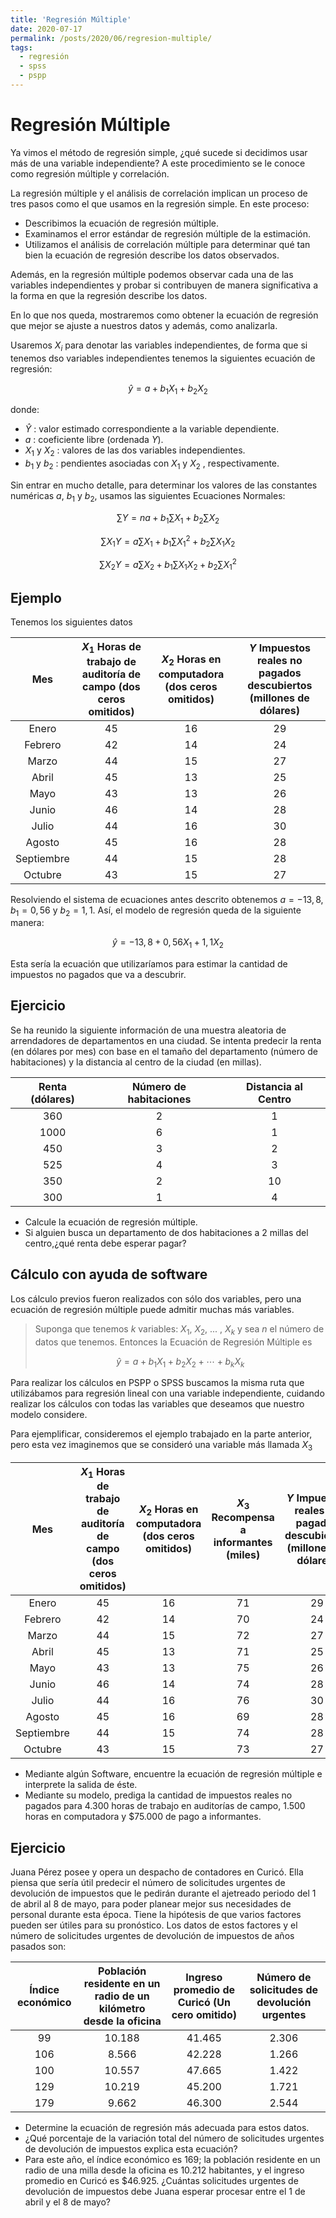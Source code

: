 ```yaml
---
title: 'Regresión Múltiple'
date: 2020-07-17
permalink: /posts/2020/06/regresion-multiple/
tags:
  - regresión
  - spss
  - pspp
---
```


# Regresión Múltiple

Ya vimos el método de regresión simple, ¿qué sucede si decidimos usar más de una variable independiente? A este procedimiento se le conoce como regresión múltiple y correlación.

La regresión múltiple y el análisis de correlación implican un proceso de tres pasos como el que usamos en la regresión simple. En este proceso:

 - Describimos la ecuación de regresión múltiple.
 -  Examinamos el error estándar de regresión múltiple de la estimación.
 -  Utilizamos el análisis de correlación múltiple para determinar qué tan bien la ecuación de regresión describe los datos observados.

Además, en la regresión múltiple podemos observar cada una de las variables independientes y probar si contribuyen de manera significativa a la forma en que la regresión describe los datos.

En lo que nos queda, mostraremos como obtener la ecuación de regresión que mejor se ajuste a nuestros datos y además, como analizarla.

Usaremos $X_i$ para denotar las variables independientes, de forma que si tenemos dso variables independientes tenemos la siguientes ecuación de regresión:

$$\hat{y} = a + b_1 X_1 + b_2 X_2 $$

donde:

- $\hat{Y}$ :  valor estimado correspondiente a la variable dependiente.
- $a$ : coeficiente libre (ordenada $Y$).
- $X_1$ y $X_2$ : valores de las dos variables independientes.
- $b_1$ y $b_2$ :  pendientes asociadas con $X_1$ y $X_2$ , respectivamente.

Sin entrar en mucho detalle, para determinar los valores de las constantes numéricas $a$, $b_1$ y $b_2$, usamos las siguientes Ecuaciones Normales:


$$ \sum Y = na + b_1 \sum X_1 + b_2 \sum X_2 $$

$$ \sum X_1 Y = a \sum X_1 + b_1 \sum X_1^2 + b_2 \sum X_1X_2 $$

$$ \sum X_2Y = a \sum X_2 + b_1 \sum X_1X_2 + b_2 \sum X_1^2 $$

## Ejemplo

Tenemos los siguientes datos

|Mes| $X_1$ Horas de trabajo de auditoría de campo (dos ceros omitidos)| $X_2$ Horas en computadora (dos ceros omitidos)| $Y$ Impuestos reales no pagados descubiertos  (millones de dólares)|
|:---:|:----:|:----:|:---:|
|Enero| 45|16|29|
|Febrero| 42|14|24|
|Marzo|44|15|27|
|Abril|45|13|25|
|Mayo|43|13|26|
|Junio|46|14|28|
|Julio|44|16|30|
|Agosto|45|16|28|
|Septiembre|44|15|28|
|Octubre|43|15|27|

Resolviendo el sistema de ecuaciones antes descrito obtenemos $a=-13,8$, $b_1=0,56$ y $b_2=1,1$. Así, el modelo de regresión queda de la siguiente manera:

$$\hat{y} = -13,8 + 0,56 X_1 + 1,1 X_2 $$

Esta sería la ecuación que utilizaríamos para estimar la cantidad de impuestos no pagados que va a descubrir.

## Ejercicio

Se ha reunido la siguiente información de una muestra aleatoria de arrendadores de departamentos en una
ciudad. Se intenta predecir la renta (en dólares por mes) con base en el tamaño del departamento (número de habitaciones) y la distancia al centro de la ciudad (en millas).

| Renta (dólares) | Número de habitaciones | Distancia al Centro |
| :-------------: | :--------------------: | :-----------------: |
|       360       |           2            |          1          |
|      1000       |           6            |          1          |
|       450       |           3            |          2          |
|       525       |           4            |          3          |
|       350       |           2            |         10          |
|       300       |           1            |          4          |

- Calcule la ecuación de regresión múltiple.
- Si alguien busca un departamento de dos habitaciones a 2 millas del centro,¿qué renta debe esperar pagar?

## Cálculo con ayuda de software

Los cálculo previos fueron realizados con sólo dos variables, pero una ecuación de regresión múltiple puede admitir muchas más variables.

> Suponga que tenemos $k$ variables: $X_1$, $X_2$, ... , $X_k$ y sea $n$ el número de datos que tenemos. Entonces la Ecuación de Regresión Múltiple es 
>
> $$ \hat{y} = a + b_1 X_1 + b_2 X_2 + \cdots + b_k X_k $$

Para realizar los cálculos en PSPP o SPSS buscamos la misma ruta que utilizábamos para regresión lineal con una variable independiente,  cuidando realizar los cálculos con todas las variables que deseamos que nuestro modelo considere.

Para ejemplificar, consideremos el ejemplo trabajado en la parte anterior, pero esta vez imaginemos que se consideró una variable más llamada $X_3$ 

|Mes| $X_1$ Horas de trabajo de auditoría de campo (dos ceros omitidos) |$X_2$ Horas en computadora (dos ceros omitidos)|$X_3$ Recompensa a informantes (miles)| $Y$ Impuestos reales no pagados descubiertos  (millones de dólares) |
|:---:|:----:|:----:|:---:|:---:|
|Enero| 45|16|71|29|
|Febrero| 42|14|70|24|
|Marzo|44|15|72|27|
|Abril|45|13|71|25|
|Mayo|43|13|75|26|
|Junio|46|14|74|28|
|Julio|44|16|76|30|
|Agosto|45|16|69|28|
|Septiembre|44|15|74|28|
|Octubre|43|15|73|27|

- Mediante algún Software, encuentre la ecuación de regresión múltiple e interprete la salida de éste. 
- Mediante su modelo, prediga la cantidad de impuestos reales no pagados para 4.300 horas de trabajo en auditorías de campo, 1.500 horas en computadora y $75.000 de pago a informantes.

## Ejercicio

Juana Pérez posee y opera un despacho de contadores en Curicó. Ella piensa que sería útil predecir el número de solicitudes urgentes de devolución de impuestos que le pedirán durante el ajetreado periodo del 1 de abril al 8 de mayo, para poder planear mejor sus necesidades de personal durante esta época. Tiene la hipótesis de que varios factores pueden ser útiles para su pronóstico. Los datos de estos factores y el número de solicitudes urgentes de devolución de impuestos de años pasados son:

| Índice económico | Población residente en un radio de un kilómetro desde la oficina | Ingreso promedio de Curicó (Un cero omitido) | Número de solicitudes de devolución urgentes |
| :--------------: | :----------------------------------------------------------: | :------------------------------------------: | :------------------------------------------: |
|        99        |                            10.188                            |                    41.465                    |                    2.306                     |
|       106        |                            8.566                             |                    42.228                    |                    1.266                     |
|       100        |                            10.557                            |                    47.665                    |                    1.422                     |
|       129        |                            10.219                            |                    45.200                    |                    1.721                     |
|       179        |                            9.662                             |                    46.300                    |                    2.544                     |



- Determine la ecuación de regresión más adecuada para estos datos.
- ¿Qué porcentaje de la variación total del número de solicitudes urgentes de devolución de impuestos explica esta ecuación?
- Para este año, el índice económico es 169; la población residente en un radio de una milla desde la oficina es 10.212 habitantes, y el ingreso promedio en Curicó es $46.925. ¿Cuántas solicitudes urgentes de devolución de impuestos debe Juana esperar procesar entre el 1 de abril y el 8 de mayo?